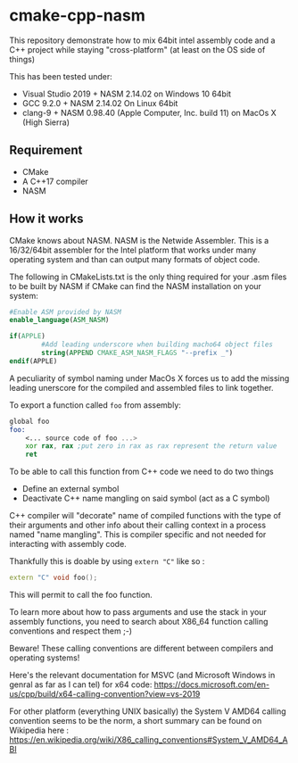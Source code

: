 # cmake-cpp-nasm

This repository demonstrate how to mix 64bit intel assembly code and a C++ project while staying "cross-platform" (at least on the OS side of things)

This has been tested under:
 - Visual Studio 2019 + NASM 2.14.02 on Windows 10 64bit
 - GCC 9.2.0 + NASM 2.14.02 On Linux 64bit
 - clang-9 + NASM 0.98.40 (Apple Computer, Inc. build 11) on MacOs X (High Sierra)

## Requirement

 - CMake
 - A C++17 compiler
 - NASM

## How it works

CMake knows about NASM. NASM is the Netwide Assembler. This is a 16/32/64bit assembler for the Intel platform that works under many operating system and than can output many formats of object code. 

The following in CMakeLists.txt is the only thing required for your .asm files to be built by NASM if CMake can find the NASM installation on your system:

```CMake
#Enable ASM provided by NASM
enable_language(ASM_NASM)

if(APPLE)
        #Add leading underscore when building macho64 object files
        string(APPEND CMAKE_ASM_NASM_FLAGS "--prefix _")
endif(APPLE)
```

A peculiarity of symbol naming under MacOs X forces us to add the missing leading unerscore for the compiled and assembled files to link together.

To export a function called `foo` from assembly:

```asm
global foo
foo:
	<... source code of foo ...>
	xor rax, rax ;put zero in rax as rax represent the return value
	ret
```

To be able to call this function from C++ code we need to do two things

 - Define an external symbol
 - Deactivate C++ name mangling on said symbol (act as a C symbol)

C++ compiler will "decorate" name of compiled functions with the type of their arguments and other info about their calling context in a process named "name mangling". This is compiler specific and not needed for interacting with assembly code.

Thankfully this is doable by using `extern "C"` like so : 

```cpp
extern "C" void foo();
```

This will permit to call the foo function.


To learn more about how to pass arguments and use the stack in your assembly functions, you need to search about X86_64 function calling conventions and respect them ;-)

Beware! These calling conventions are different between compilers and operating systems!

Here's the relevant documentation for MSVC (and Microsoft Windows in genral as far as I can tel) for x64 code: https://docs.microsoft.com/en-us/cpp/build/x64-calling-convention?view=vs-2019

For other platform (everything UNIX basically) the System V AMD64 calling convention seems to be the norm, a short summary can be found on Wikipedia here : https://en.wikipedia.org/wiki/X86_calling_conventions#System_V_AMD64_ABI

